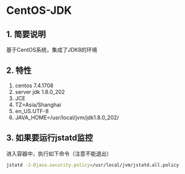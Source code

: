 # CentOS-JDK

## 1. 简要说明

基于CentOS系统，集成了JDK8的环境

## 2. 特性

1. centos 7.4.1708
2. server jdk 1.8.0_202
3. JCE
4. TZ=Asia/Shanghai
5. en_US.UTF-8
6. JAVA_HOME=/usr/local/jvm/jdk1.8.0_202/

## 3. 如果要运行jstatd监控

进入容器中，执行如下命令（注意不能退出）

```sh
jstatd -J-Djava.security.policy=/usr/local/jvm/jstatd.all.policy
```